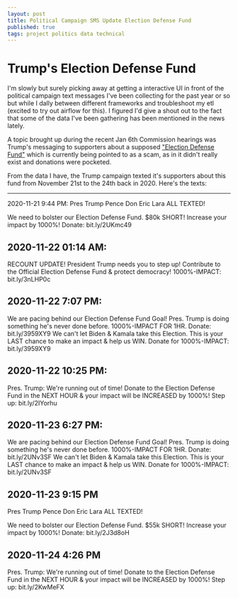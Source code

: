 ```yaml
---
layout: post
title: Political Campaign SMS Update Election Defense Fund 
published: true
tags: project politics data technical
---
```


# Trump's Election Defense Fund 
I'm slowly but surely picking away at getting a interactive UI in front of the political campaign text messages I've been collecting for the past year or so but while I dally between different frameworks and troubleshoot my etl (excited to try out airflow for this). I figured I'd give a shout out to the fact that some of the data I've been gathering has been mentioned in the news lately. 

A topic brought up during the recent Jan 6th Commission hearings was Trump's messaging to supporters about a supposed ["Election Defense Fund"](https://www.rollingstone.com/politics/politics-news/trump-fundraising-scam-jan-6-hearing-1367359/) which is currently being pointed to as a scam, as in it didn't really exist and donations were pocketed. 

From the data I have, the Trump campaign texted it's supporters about this fund from November 21st to the 24th back in 2020. Here's the texts: 

-------------------------------------------------------------------------------
2020-11-21 9:44 PM:
Pres Trump
Pence
Don
Eric
Lara
ALL TEXTED!

We need to bolster our Election Defense Fund. $80k SHORT! Increase your impact by 1000%! Donate: bit.ly/2UKmc49

2020-11-22 01:14 AM: 
-------------------------------------------------------------------------------
RECOUNT UPDATE! President Trump needs you to step up! Contribute to the Official Election Defense Fund & protect democracy! 1000%-IMPACT: bit.ly/3nLHP0c

2020-11-22 7:07 PM: 
-------------------------------------------------------------------------------
We are pacing behind our Election Defense Fund Goal! Pres. Trump is doing something he's never done before. 1000%-IMPACT FOR 1HR. Donate: bit.ly/3959XY9 We can't let Biden & Kamala take this Election. This is your LAST chance to make an impact & help us WIN. Donate for 1000%-IMPACT: bit.ly/3959XY9

2020-11-22 10:25 PM:
-------------------------------------------------------------------------------
Pres. Trump: We're running out of time! Donate to the Election Defense Fund in the NEXT HOUR & your impact will be INCREASED by 1000%! Step up: bit.ly/2IYorhu

2020-11-23 6:27 PM: 
-------------------------------------------------------------------------------
We are pacing behind our Election Defense Fund Goal! Pres. Trump is doing something he's never done before. 1000%-IMPACT FOR 1HR. Donate: bit.ly/2UNv3SF We can't let Biden & Kamala take this Election. This is your LAST chance to make an impact & help us WIN. Donate for 1000%-IMPACT: bit.ly/2UNv3SF

2020-11-23 9:15 PM
-------------------------------------------------------------------------------
Pres Trump
Pence
Don
Eric
Lara
ALL TEXTED!

We need to bolster our Election Defense Fund. $55k SHORT! Increase your impact by 1000%! Donate: bit.ly/2J3d8oH

2020-11-24 4:26 PM
-------------------------------------------------------------------------------
Pres. Trump: We're running out of time! Donate to the Election Defense Fund in the NEXT HOUR & your impact will be INCREASED by 1000%! Step up: bit.ly/2KwMeFX
